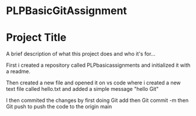 # PLPBasicGitAssignment

# Project Title

A brief description of what this project does and who it's for... 

First i created a repository called PLPbasicassignments and initialized it with a readme.

Then created a new file and opened it on vs code where i created a new text file called hello.txt and added a simple message "hello Git" 

I then commited the changes by first doing Git add then Git commit -m then Git push to push the code to the origin main

 



